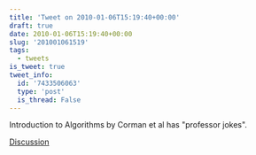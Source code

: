 ```yaml
---
title: 'Tweet on 2010-01-06T15:19:40+00:00'
draft: true
date: 2010-01-06T15:19:40+00:00
slug: '201001061519'
tags:
  - tweets
is_tweet: true
tweet_info:
  id: '7433506063'
  type: 'post'
  is_thread: False
---
```




Introduction to Algorithms by Corman et al has "professor jokes".

[Discussion](https://x.com/sytelus/status/7433506063)

